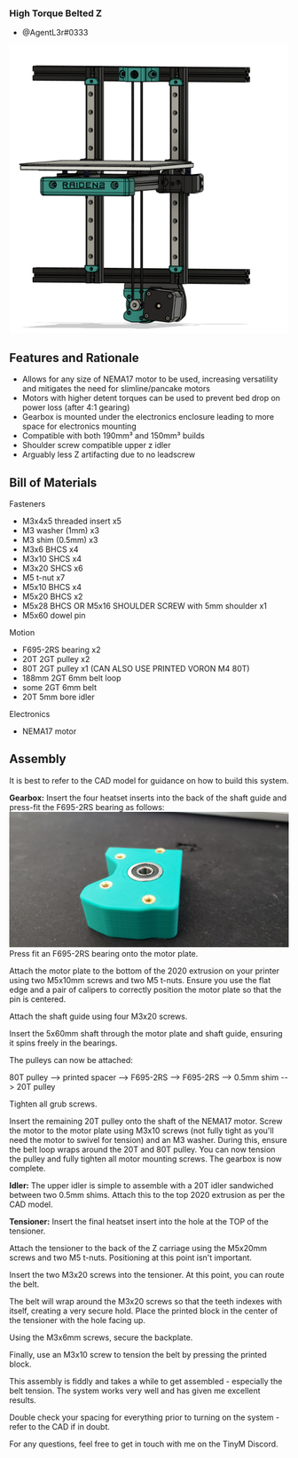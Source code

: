 
### High Torque Belted Z

- @AgentL3r#0333

![Pic](https://github.com/AgentL3r/Tiny-M/blob/master/usermods/high_torque_belted_z/images/Fusion360_INQJiKzElE.png)

## Features and Rationale
- Allows for any size of NEMA17 motor to be used, increasing versatility and mitigates the need for slimline/pancake motors 
- Motors with higher detent torques can be used to prevent bed drop on power loss (after 4:1 gearing)
- Gearbox is mounted under the electronics enclosure leading to more space for electronics mounting
- Compatible with both 190mm³ and 150mm³ builds
- Shoulder screw compatible upper z idler
- Arguably less Z artifacting due to no leadscrew
  
## Bill of Materials

Fasteners
- M3x4x5 threaded insert x5
- M3 washer (1mm) x3
- M3 shim (0.5mm) x3
- M3x6 BHCS x4
- M3x10 SHCS x4
- M3x20 SHCS x6
- M5 t-nut x7
- M5x10 BHCS x4
- M5x20 BHCS x2
- M5x28 BHCS OR M5x16 SHOULDER SCREW with 5mm shoulder x1
- M5x60 dowel pin

Motion
- F695-2RS bearing x2
- 20T 2GT pulley x2
- 80T 2GT pulley x1 (CAN ALSO USE PRINTED VORON M4 80T)
- 188mm 2GT 6mm belt loop
- some 2GT 6mm belt
- 20T 5mm bore idler

Electronics
- NEMA17 motor


## Assembly
It is best to refer to the CAD  model for guidance on how to build this system.

**Gearbox:**
Insert the four heatset inserts into the back of the shaft guide and press-fit the F695-2RS bearing as follows:
![Pic](https://github.com/AgentL3r/Tiny-M/blob/master/usermods/high_torque_belted_z/images/20210607_135443.jpg)
Press fit an F695-2RS bearing onto the motor plate.

Attach the motor plate to the bottom of the 2020 extrusion on your printer using two M5x10mm screws and two M5 t-nuts. Ensure you use the flat edge and a pair of calipers to correctly position the motor plate so that the pin is centered.

Attach the shaft guide using four M3x20 screws.

Insert the 5x60mm shaft through the motor plate and shaft guide, ensuring it spins freely in the bearings.

The pulleys can now be attached:

80T pulley --> printed spacer --> F695-2RS --> F695-2RS  --> 0.5mm shim --> 20T pulley

Tighten all grub screws.

Insert the remaining 20T pulley onto the shaft of the NEMA17 motor. Screw the motor to the motor plate using M3x10 screws (not fully tight as you'll need the motor to swivel for tension) and an M3 washer. During this, ensure the belt loop wraps around the 20T and 80T pulley. You can now tension the pulley and fully tighten all motor mounting screws. The gearbox is now complete.

**Idler:**
The upper idler is simple to assemble with a 20T idler sandwiched between two 0.5mm shims. Attach this to the top 2020 extrusion as per the CAD model.

**Tensioner:**
Insert the final heatset insert into the hole at the TOP of the tensioner.

Attach the tensioner to the back of the Z carriage using the M5x20mm screws and two M5 t-nuts. Positioning at this point isn't important.

Insert the two M3x20 screws into the tensioner. At this point, you can route the belt. 

The belt will wrap around the M3x20 screws so that the teeth indexes with itself, creating a very secure hold. Place the printed block in the center of the tensioner with the hole facing up.

Using the M3x6mm screws, secure the backplate.

Finally, use an M3x10 screw to tension the belt by pressing the printed block.

This assembly is fiddly and takes a while to get assembled - especially the belt tension. The system works very well and has given me excellent results.

Double check your spacing for everything prior to turning on the system - refer to the CAD if in doubt.

For any questions, feel free to get in touch with me on the TinyM Discord.
